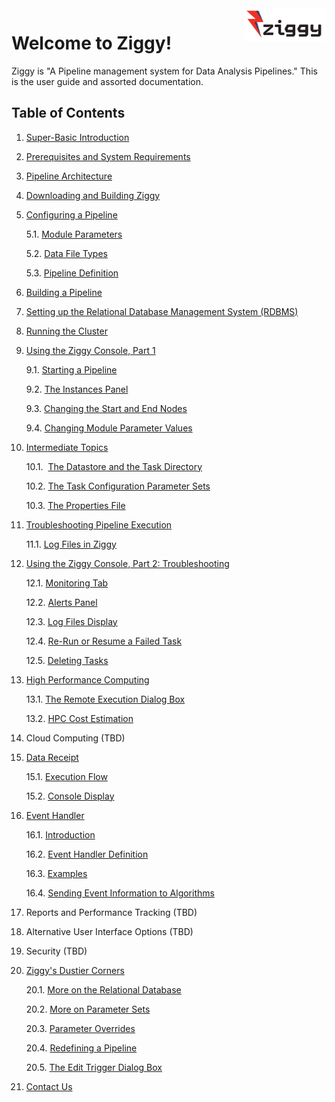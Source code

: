 <!-- -*-visual-line-*- -->

<div style="float:right">
  <a href="https://github.com/nasa/ziggy/">
    <img src="images/ziggy-small-clear.png" width="133"/>
  </a>
</div>

# Welcome to Ziggy!

Ziggy is "A Pipeline management system for Data Analysis Pipelines." This is the user guide and assorted documentation. 

## Table of Contents

1. [Super-Basic Introduction](../../README.md)

2. [Prerequisites and System Requirements](system-requirements.md)

3. [Pipeline Architecture](pipeline-architecture.md)

4. [Downloading and Building Ziggy](downloading-and-building-ziggy.md)

5. [Configuring a Pipeline](configuring-pipeline.md)

    5.1. [Module Parameters](module-parameters.md)

    5.2​. [Data File Types](data-file-types.md)

    5.3​. [Pipeline Definition](pipeline-definition.md)

6. [Building a Pipeline](building-pipeline.md)

7. [Setting up the Relational Database Management System (RDBMS)](rdbms.md)

8. [Running the Cluster](running-pipeline.md)

9. [Using the Ziggy Console, Part 1](ziggy-gui.md)

    9.1​. [Starting a Pipeline](start-pipeline.md)

    9.2​. [The Instances Panel](instances-panel.md)

    9.3.​ [Changing the Start and End Nodes](start-end-nodes.md)

    9.4.​ [Changing Module Parameter Values](change-param-values.md)

10. [Intermediate Topics](intermediate-topics.md)

    10.1. ​ [The Datastore and the Task Directory](datastore-task-dir.md)

    10.2​. [The Task Configuration Parameter Sets](task-configuration.md)

    10.3​. [The Properties File](properties.md)

11. [Troubleshooting Pipeline Execution](troubleshooting.md)

      11.1​. [Log Files in Ziggy](log-files.md)

12. [Using the Ziggy Console, Part 2: Troubleshooting](ziggy-gui-troubleshooting.md)

      12.1.​ [Monitoring Tab](monitoring.md)

      12.2.​ [Alerts Panel](alerts.md)

      12.3.​ [Log Files Display](display-logs.md)

      12.4.​ [Re-Run or Resume a Failed Task](rerun-task.md)

      12.5.​ [Deleting Tasks](delete-tasks.md)

13. [High Performance Computing](select-hpc.md)

      13.1​. [The Remote Execution Dialog Box](remote-dialog.md)

      13.2​. [HPC Cost Estimation](hpc-cost.md)

14. Cloud Computing (TBD)

15. [Data Receipt](data-receipt.md)

      15.1​. [Execution Flow](data-receipt-execution.md)

      15.2.​ [Console Display](data-receipt-display.md)

16. [Event Handler](event-handler.md)

      16.1​. [Introduction](event-handler-intro.md)

      16.2​. [Event Handler Definition](event-handler-definition.md)

      16.3​. [Examples](event-handler-examples.md)

      16.4​. [Sending Event Information to Algorithms](event-handler-labels.md)

17. Reports and Performance Tracking (TBD) 

     <!--

      17.1​. [Memdrone](memdrone.md)

      17.2​. [Metrics](metrics.md)

      17.3​. [Instance Reports](instance-reports.md)

      17.4​. [Data Accountability](data-accountability.md) 

     -->

18. Alternative User Interface Options (TBD) 

     <!--

      18.1​. [Assistive Technologies](assistive-technologies.md)

      18.2​. [Mouse-Overs](mouse-overs.md)

      18.3​. [Console Appearance Control](appearance-control.md)

      18.1​. [Command Line Interface](console-cli.md)

     -->

19. Security (TBD)

20. [Ziggy's Dustier Corners](dusty-corners.md)

      20.1​. [More on the Relational Database](more-rdbms.md) 

      20.2​. [More on Parameter Sets](more-parameter-sets.md)

      20.3​. [Parameter Overrides](parameter-overrides.md)

      20.4​. [Redefining a Pipeline](redefine-pipeline.md)

      20.5​. [The Edit Trigger Dialog Box](edit-trigger.md)

21. [Contact Us](contact-us.md)
